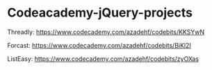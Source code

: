 # Codeacademy-jQuery-projects
Threadly: https://www.codecademy.com/azadehf/codebits/KKSYwN

Forcast: https://www.codecademy.com/azadehf/codebits/BiKl2I

ListEasy: https://www.codecademy.com/azadehf/codebits/zyOXas
